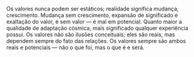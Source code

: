 ﻿Os valores nunca podem ser estáticos; realidade significa mudança, crescimento. Mudança sem crescimento, expansão de significado e exaltação do valor, é sem valor — é mal em potencial. Quanto maior a qualidade de adaptação cósmica, mais significado qualquer experiência possui. Os valores não são ilusões conceituais; eles são reais, mas dependem sempre do fato das relações. Os valores sempre são ambos reais e potenciais — não o que foi, mas o que é e será.
